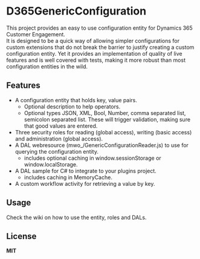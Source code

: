# D365GenericConfiguration
This project provides an easy to use configuration entity for Dynamics 365 Customer Engagement.  
It is designed to be a quick way of allowing simpler configurations for custom extensions that do not break the barrier to justify creating a custom configuration entity.
Yet it provides an implementation of quality of live features and is well covered with tests, making it more robust than most configuration entities in the wild.

## Features
- A configuration entity that holds key, value pairs.
  - Optional description to help operators.
  - Optional types JSON, XML, Bool, Number, comma separated list, semicolon separated list. These will trigger validation, making sure that good values are entered.
- Three security roles for reading (global access), writing (basic access) and administration (global access).
- A DAL webresource (mwo_/GenericConfigurationReader.js) to use for querying the configuration entity.
  - includes optional caching in window.sessionStorage or window.localStorage.
- A DAL sample for C# to integrate to your plugins project.
  - includes caching in MemoryCache.
- A custom workflow activity for retrieving a value by key.

## Usage
Check the wiki on how to use the entity, roles and DALs.

## License
**MIT**  
